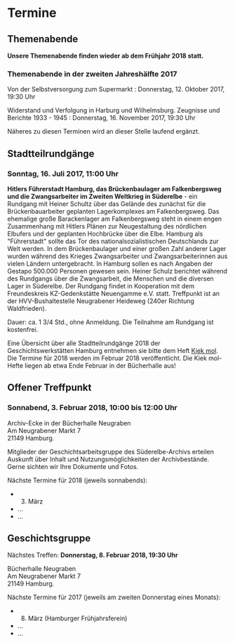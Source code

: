 # Termine

## Themenabende

**Unsere Themenabende finden wieder ab dem Frühjahr 2018 statt.**

### Themenabende in der zweiten Jahreshälfte 2017

Von der Selbstversorgung zum Supermarkt
:   Donnerstag, 12. Oktober 2017, 19:30 Uhr

Widerstand und Verfolgung in Harburg und Wilhelmsburg. Zeugnisse und Berichte 1933 - 1945
:   Donnerstag, 16. November 2017, 19:30 Uhr

Näheres zu diesen Terminen wird an dieser Stelle laufend ergänzt.

## Stadtteilrundgänge

### Sonntag, 16. Juli 2017, 11:00 Uhr

**Hitlers Führerstadt Hamburg, das Brückenbaulager am Falkenbergsweg und die Zwangsarbeiter im Zweiten Weltkrieg in Süderelbe** - ein Rundgang mit Heiner Schultz über das
Gelände des zunächst für die Brückenbauarbeiter geplanten Lagerkomplexes
am Falkenbergsweg. Das ehemalige große Barackenlager am Falkenbergsweg
steht in einem engen Zusammenhang mit Hitlers Plänen zur Neugestaltung
des nördlichen Elbufers und der geplanten Hochbrücke über die Elbe.
Hamburg als "Führerstadt" sollte das Tor des nationalsozialistischen
Deutschlands zur Welt werden. In dem Brückenbaulager und einer großen
Zahl anderer Lager wurden während des Krieges Zwangsarbeiter und
Zwangsarbeiterinnen aus vielen Ländern untergebracht. In Hamburg sollen
es nach Angaben der Gestapo 500.000 Personen gewesen sein. Heiner Schulz
berichtet während des Rundgangs über die Zwangsarbeit, die Menschen und
die diversen Lager in Süderelbe. Der Rundgang findet in Kooperation mit
dem Freundeskreis KZ-Gedenkstätte Neuengamme e.V. statt. Treffpunkt ist
an der HVV-Bushaltestelle Neugrabener Heideweg (240er Richtung
Waldfrieden).

Dauer: ca. 1 3/4 Std., ohne Anmeldung. Die Teilnahme am
Rundgang ist kostenfrei.



Eine Übersicht über alle Stadtteilrundgänge 2018 der Geschichtswerkstätten Hamburg entnehmen sie bitte dem Heft [Kiek mol](/img/Kiekmol_2017.pdf). Die Termine für 2018 werden im Februar 2018 veröffentlicht. Die Kiek mol-Hefte liegen ab etwa Ende Februar in der Bücherhalle aus!

## Offener Treffpunkt

### Sonnabend, 3. Februar 2018, 10:00 bis 12:00 Uhr

Archiv-Ecke in der Bücherhalle Neugraben  
Am Neugrabener Markt 7  
21149 Hamburg.

Mitglieder der Geschichtsarbeitsgruppe des Süderelbe-Archivs erteilen Auskunft über
Inhalt und Nutzungsmöglichkeiten der Archivbestände. Gerne sichten wir
Ihre Dokumente und Fotos.

Nächste Termine für 2018 (jeweils sonnabends):

- 3. März
- ... 
- ...

## Geschichtsgruppe

Nächstes Treffen: **Donnerstag, 8. Februar 2018, 19:30 Uhr**

Bücherhalle Neugraben  
Am Neugrabener Markt 7  
21149 Hamburg.

Nächste Termine für 2017 (jeweils am zweiten Donnerstag eines Monats):

- 8. März (Hamburger Frühjahrsferein)
- ...
- ...
